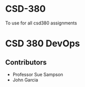 # CSD-380
To use for all csd380 assignments
<h1>CSD 380 DevOps</h1>
<h2>Contributors</h2>
<ul>
  <li>Professor Sue Sampson</li>
  <li>John Garcia</li>
</ul>